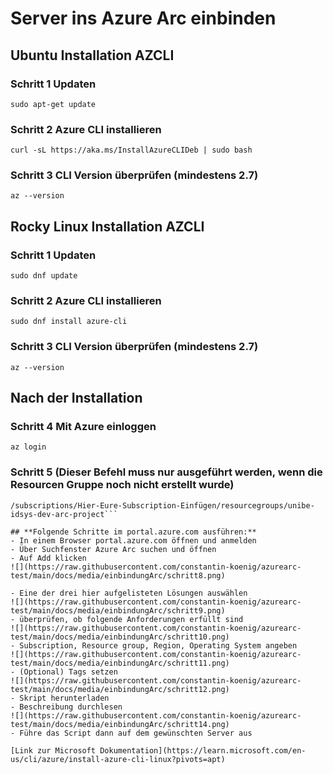 # Server ins Azure Arc einbinden

## **Ubuntu Installation AZCLI**

### Schritt 1 Updaten

```sudo apt-get update```

### Schritt 2 Azure CLI installieren

```curl -sL https://aka.ms/InstallAzureCLIDeb | sudo bash```

### Schritt 3 CLI Version überprüfen (mindestens 2.7)

```az --version```

## **Rocky Linux Installation AZCLI**

### Schritt 1 Updaten

```sudo dnf update```

### Schritt 2 Azure CLI installieren

```sudo dnf install azure-cli```

### Schritt 3 CLI Version überprüfen (mindestens 2.7)

```az --version```

## **Nach der Installation**

### Schritt 4 Mit Azure einloggen

```az login```

### Schritt 5 (Dieser Befehl muss nur ausgeführt werden, wenn die Resourcen Gruppe noch nicht erstellt wurde)

```az ad sp create-for-rbac -n "http://example.com" --role contributor --scopes 
/subscriptions/Hier-Eure-Subscription-Einfügen/resourcegroups/unibe-idsys-dev-arc-project```

## **Folgende Schritte im portal.azure.com ausführen:**
- In einem Browser portal.azure.com öffnen und anmelden
- Über Suchfenster Azure Arc suchen und öffnen
- Auf Add klicken
![](https://raw.githubusercontent.com/constantin-koenig/azurearc-test/main/docs/media/einbindungArc/schritt8.png)

- Eine der drei hier aufgelisteten Lösungen auswählen
![](https://raw.githubusercontent.com/constantin-koenig/azurearc-test/main/docs/media/einbindungArc/schritt9.png)
- überprüfen, ob folgende Anforderungen erfüllt sind
![](https://raw.githubusercontent.com/constantin-koenig/azurearc-test/main/docs/media/einbindungArc/schritt10.png)
- Subscription, Resource group, Region, Operating System angeben
![](https://raw.githubusercontent.com/constantin-koenig/azurearc-test/main/docs/media/einbindungArc/schritt11.png)
- (Optional) Tags setzen
![](https://raw.githubusercontent.com/constantin-koenig/azurearc-test/main/docs/media/einbindungArc/schritt12.png)
- Skript herunterladen
- Beschreibung durchlesen
![](https://raw.githubusercontent.com/constantin-koenig/azurearc-test/main/docs/media/einbindungArc/schritt14.png)
- Führe das Script dann auf dem gewünschten Server aus

[Link zur Microsoft Dokumentation](https://learn.microsoft.com/en-us/cli/azure/install-azure-cli-linux?pivots=apt)
